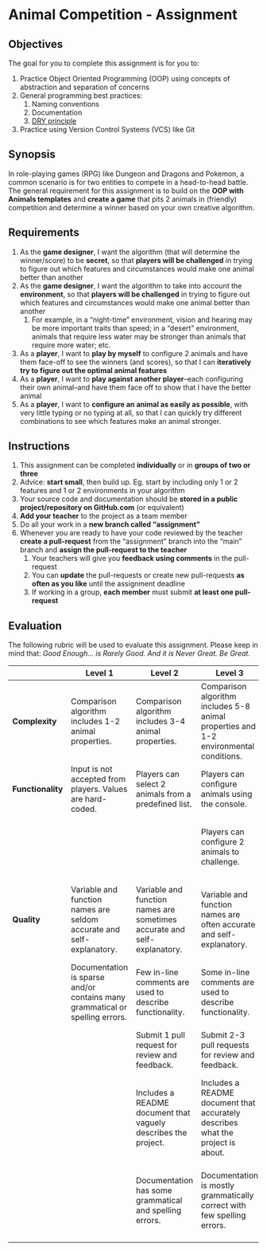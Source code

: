 # Animal Competition - Assignment

## Objectives

The goal for you to complete this assignment is for you to:

1. Practice Object Oriented Programming (OOP) using concepts of abstraction and separation of concerns
2. General programming best practices:
   1. Naming conventions
   1. Documentation
   1. [DRY principle](https://en.wikipedia.org/wiki/Don%27t_repeat_yourself)
3. Practice using Version Control Systems (VCS) like Git

## Synopsis

In role-playing games (RPG) like Dungeon and Dragons and Pokemon, a common scenario is for two entities to compete in a head-to-head battle. The general requirement for this assignment is to build on the **OOP with Animals templates** and **create a game** that pits 2 animals in (friendly) competition and determine a winner based on your own creative algorithm.

## Requirements

1. As the **game designer**, I want the algorithm (that will determine the winner/score) to be **secret**, so that **players will be challenged** in trying to figure out which features and circumstances would make one animal better than another
2. As the **game designer**, I want the algorithm to take into account the **environment**, so that **players will be challenged** in trying to figure out which features and circumstances would make one animal better than another
   1. For example, in a “night-time” environment, vision and hearing may be more important traits than speed; in a “desert” environment, animals that require less water may be stronger than animals that require more water; etc.
3. As a **player**, I want to **play by myself** to configure 2 animals and have them face-off to see the winners (and scores), so that I can **iteratively try to figure out the optimal animal features**
4. As a **player**, I want to **play against another player**–each configuring their own animal–and have them face off to show that I have the better animal
5. As a **player**, I want to **configure an animal as easily as possible**, with very little typing or no typing at all, so that I can quickly try different combinations to see which features make an animal stronger.

## Instructions

1. This assignment can be completed **individually** or in **groups of two or three**
2. Advice: **start small**, then build up. Eg. start by including only 1 or 2 features and 1 or 2 environments in your algorithm
3. Your source code and documentation should be **stored in a public project/repository on GitHub.com** (or equivalent)
4. **Add your teacher** to the project as a team member
5. Do all your work in a **new branch called “assignment”**
6. Whenever you are ready to have your code reviewed by the teacher **create a pull-request** from the “assignment” branch into the “main” branch and **assign the pull-request to the teacher**
   1. Your teachers will give you **feedback using comments** in the pull-request
   2. You can **update** the pull-requests or create new pull-requests **as often as you like** until the assignment deadline
   3. If working in a group, **each member** must submit **at least one pull-request**

## Evaluation

The following rubric will be used to evaluate this assignment. Please keep in mind that: _Good Enough… is Rarely Good. And it is Never Great. Be Great._

|                   | **Level 1**                                                                  | **Level 2**                                                              | **Level 3**                                                                           | **Level 4**                                                                                           |
| ----------------- | ---------------------------------------------------------------------------- | ------------------------------------------------------------------------ | ------------------------------------------------------------------------------------- | ----------------------------------------------------------------------------------------------------- |
| **Complexity**    | Comparison algorithm includes 1-2 animal properties.                         | Comparison algorithm includes 3-4 animal properties.                     | Comparison algorithm includes 5-8 animal properties and 1-2 environmental conditions. | Comparison algorithm includes more than 8 animal properties and more than 2 environmental conditions. |
| **Functionality** | Input is not accepted from players. Values are hard-coded.                   | Players can select 2 animals from a predefined list.                     | Players can configure animals using the console.                                      | Players can configure animals using a graphical user interface.                                       |
|                   |                                                                              |                                                                          | Players can configure 2 animals to challenge.                                         | Players can configure more than 2 animals to pair up for challenges.                                  |
| **Quality**       | Variable and function names are seldom accurate and self-explanatory.        | Variable and function names are sometimes accurate and self-explanatory. | Variable and function names are often accurate and self-explanatory.                  | Variable and function names are always or almost always accurate and self-explanatory.                |
|                   | Documentation is sparse and/or contains many grammatical or spelling errors. | Few in-line comments are used to describe functionality.                 | Some in-line comments are used to describe functionality.                             | Many in-line comments are used to describe functionality.                                             |
|                   |                                                                              | Submit 1 pull request for review and feedback.                           | Submit 2-3 pull requests for review and feedback.                                     | Submit more than 3 pull requests for review and feedback.                                             |
|                   |                                                                              | Includes a README document that vaguely describes the project.           | Includes a README document that accurately describes what the project is about.       | Includes a README document that is detailed and includes instructions on maintaining the project.     |
|                   |                                                                              | Documentation has some grammatical and spelling errors.                  | Documentation is mostly grammatically correct with few spelling errors.               | Documentation is expressive, accurate and by-and-large free from grammatical and spelling errors.     |
